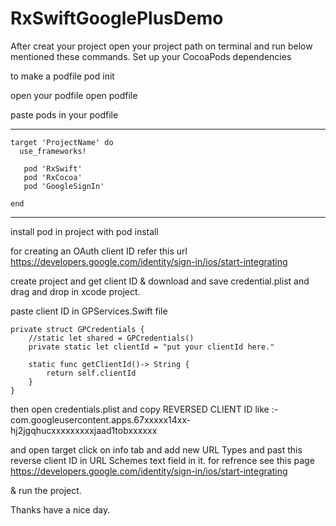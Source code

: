 # RxSwiftGooglePlusDemo
After creat your project open your project path on terminal and run below mentioned these commands.
Set up your CocoaPods dependencies

to make a podfile
pod init

open your podfile
open podfile

paste pods in your podfile

--------------------------------------------------------------------------
```
target 'ProjectName' do
  use_frameworks!

   pod 'RxSwift'
   pod 'RxCocoa'
   pod 'GoogleSignIn'

end
```
-------------------------------------------------------------------------------

install pod in project with
pod install


for creating an OAuth client ID refer this url
https://developers.google.com/identity/sign-in/ios/start-integrating

create project and get client ID & download and save credential.plist and drag and drop in xcode project.

paste client ID in GPServices.Swift file 

```
private struct GPCredentials {
    //static let shared = GPCredentials()
    private static let clientId = "put your clientId here."
    
    static func getClientId()-> String {
        return self.clientId
    }
}
```

then open credentials.plist and copy REVERSED CLIENT ID like :- com.googleusercontent.apps.67xxxxx14xx-hj2jgqhucxxxxxxxxxjaad1tobxxxxxx

and open target click on info tab and add new URL Types and past this reverse client ID in URL Schemes text field in it.
for refrence see this page https://developers.google.com/identity/sign-in/ios/start-integrating

& run the project.

Thanks have a nice day.
